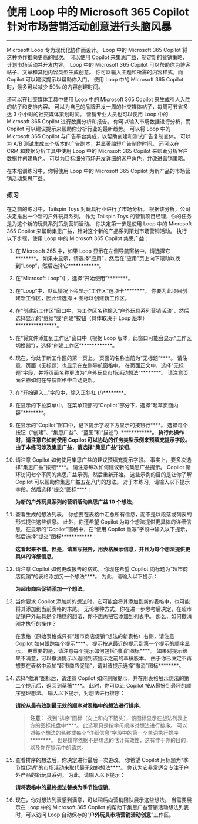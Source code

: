 # 使用 Loop 中的 Microsoft 365 Copilot 针对市场营销活动创意进行头脑风暴
---
Microsoft Loop 专为现代化协作而设计。 Loop 中的 Microsoft 365 Copilot 将这种协作推向更高的层次。 可以使用 Copilot 来集思广益，制定新的营销策略、计划市场活动并开发内容。 Loop 中的 Microsoft 365 Copilot 可以帮助你为博客帖子、文章和其他内容类型生成创意。 你可以输入主题和所需的内容样式，而 Copilot 可以建议提示以帮助你入门。 使用 Loop 中的 Microsoft 365 Copilot 时，最多可以减少 50% 的内容创建时间。

还可以在社交媒体工具中使用 Loop 中的 Microsoft 365 Copilot 来生成引人入胜的帖子和安排内容。 可以为自己的品牌开发一周的社交媒体帖子，每周可节省多达 3 个小时的社交媒体策划时间。 营销专业人员也可以使用 Loop 中的 Microsoft 365 Copilot 进行数据分析和报告。 你可以输入市场数据进行分析，而 Copilot 可以建议提示来帮助你分析行业的最新趋势。 可以将 Loop 中的 Microsoft 365 Copilot 与广告平台集成，以帮助创建和测试广告复制变体。 可以为 A/B 测试生成三个版本的广告副本，并显著缩短广告制作时间。 还可以在 CRM 和数据分析工具中使用 Loop 中的 Microsoft 365 Copilot 来帮助分析客户数据并创建角色。 可以为目标细分市场开发详细的客户角色，并改进营销策略。

在本培训练习中，你将使用 Loop 中的 Microsoft 365 Copilot 为新产品的市场营销活动集思广益。

### 练习

在之前的练习中，Tailspin Toys 对玩具行业进行了市场分析。 根据该分析，公司决定推出一个新的户外玩具系列。 作为 Tailspin Toys 的营销项目经理，你的任务是为这个新的玩具系列策划营销活动。 你决定第一步是使用 Loop 中的 Microsoft 365 Copilot 来帮助集思广益，针对这个新的产品系列策划市场营销活动。 执行以下步骤，使用 Loop 中的 Microsoft 365 Copilot 集思广益：

1.  在 Microsoft 365 中，如果 Loop 显示在左侧导航窗格中，请选择它********。 如果未显示，请选择“应用”，然后在“应用”页上向下滚动以找到“Loop”，然后选择它************。
2.  在“Microsoft Loop”中，选择“开始使用”********。
3.  在“Loop”中，默认情况下会显示“工作区”选项卡********。 你要为此项目创建新工作区，因此请选择 **+** 图标以创建新工作区。
4.  在“创建新工作区”窗口中，为工作区名称输入“户外玩具系列营销活动”，然后选择显示的“继续”或“创建”按钮（具体取决于 Loop 版本）****************。
5.  在“将文件添加到工作区”窗口中（根据 Loop 版本，此窗口可能会显示“工作区切换器”），选择“创建工作区”************。
6.  现在，你处于新工作区的第一页上。 页面的名称当前为“无标题”****。 请注意，页面（无标题）也显示在左侧导航窗格中。 在页面正文中，选择“无标题”字段，并将页面名称更改为“户外玩具市场活动想法”********。 请注意页面名称如何在导航窗格中自动更新。
7.  在“开始键入...”字段中，输入正斜杠 (/)********。
8.  在显示的下拉菜单中，在菜单顶部的“Copilot”部分下，选择“起草页面内容”********。
9.  在显示的“Copilot”窗口中，记下提示字段下方显示的按钮行****。 选择每个按钮（“创建”、“集思广益”、“蓝图”和“描述”）****************。 执行此操作时，请注意它如何使用 Copilot 可以协助的任务类型示例来预填充提示字段。 由于本练习涉及集思广益，请选择“集思广益”按钮****。
10. 请注意 Copilot 如何使用集思广益的建议预填充提示字段。 事实上，要多次选择“集思广益”按钮****。 请注意每次如何建议新的集思广益提示。 Copilot 循环访问七个不同的集思广益示例，然后重新开始。 这些示例的目的是让你了解 Copilot 可以帮助你集思广益五花八门的想法。 对于本练习，请输入以下提示字段，然后选择“提交”图标****：
    
    **为新的户外玩具系列的营销活动集思广益 10 个想法**。
11. 查看生成的想法列表。 你想要在表格中汇总所有信息，而不是以段落或列表的形式提供这些信息。 此外，你还希望 Copilot 为每个想法提供更具体的详细信息，在显示的“Copilot”窗格中，在“使用 Copilot 重写”字段中输入以下提示，然后选择“提交”图标************：
    
    **这看起来不错。但是，请重写报告，用表格展示信息，并且为每个想法提供更具体的详细信息**。
12. 请注意 Copilot 如何更改报告的格式。 你现在希望 Copilot 向标题为“超市商店促销”的表格添加另一个想法****。 为此，请输入以下提示：
    
    **为超市商店促销添加一个想法**。
13. 当你要求 Copilot 添加新的想法时，它可能会将其添加到新的表格中，也可能将其添加到当前表格的末尾。 无论哪种方式，你在进一步思考后决定，在超市促销户外玩具是个糟糕的想法，你不想再把它添加到列表中。 那么，如何撤消刚才执行的操作？
    
    在表格（原始表格或只有“超市商店促销”想法的新表格）右侧，请注意 Copilot 如何跟踪每个提示****。 提示按从最近的提示到第一个提示的顺序显示。 更重要的是，请注意每个提示如何包括“撤消”图标****。 如果对提示结果不满意，可以撤消提示以返回到该提示之前的草稿版本。 由于你已决定不再想要在表格中添加“超市商店促销”，请对该提示选择“撤消”图标********。
14. 选择“撤消”图标后，请注意 Copilot 如何删除提示，并在用表格展示想法的第二个提示后，返回到草稿****。 此时，你可以让 Copilot 按从最好到最坏的顺序整理想法。 输入以下提示，对想法进行排序：
    
    **请按从最有效到最无效的顺序对表格中的想法进行排序**。
    
    > **注意：** 找到“排序”图标（向上和向下箭头），该图标显示在想法列表上方的图标托盘中****。 此选项只是按字母顺序对想法进行排序。 可以对每个想法的名称或每个“详细信息”字段中的第一个单词执行排序********。 但是排序依据不是想法的估计有效性，这有悖于你的目的，以及你在提示中的请求。
15. 查看排序的想法后，你决定进行最后一次更改。 你希望 Copilot 用标题为“季节性促销”的市场活动来取代最无效的想法****。 你认为它非常适合专注于户外产品的新玩具系列。 为此，请输入以下提示：
    
    **请将表格中的最终想法替换为季节性促销**。
16. 现在，你对想法列表感到满意，可以稍后向营销团队展示这些想法。 当需要展示在 Loop 中的 Microsoft 365 Copilot 的帮助下集思广益营销活动想法列表时，可以访问 Loop 自动保存的“**户外玩具市场营销活动创意**”工作区。

